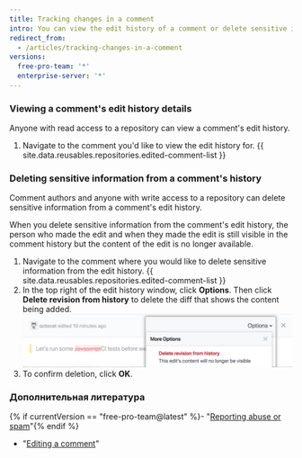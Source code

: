 ```yaml
---
title: Tracking changes in a comment
intro: You can view the edit history of a comment or delete sensitive information from the edit history of a comment.
redirect_from:
  - /articles/tracking-changes-in-a-comment
versions:
  free-pro-team: '*'
  enterprise-server: '*'
---
```


### Viewing a comment's edit history details

Anyone with read access to a repository can view a comment's edit history.

1. Navigate to the comment you'd like to view the edit history for.
{{ site.data.reusables.repositories.edited-comment-list }}

### Deleting sensitive information from a comment's history

Comment authors and anyone with write access to a repository can delete sensitive information from a comment's edit history.

When you delete sensitive information from the comment's edit history, the person who made the edit and when they made the edit is still visible in the comment history but the content of the edit is no longer available.

1. Navigate to the comment where you would like to delete sensitive information from the edit history.
{{ site.data.reusables.repositories.edited-comment-list }}
3. In the top right of the edit history window, click **Options**. Then click **Delete revision from history** to delete the diff that shows the content being added. ![Delete comment edit details](/assets/images/help/repository/delete-comment-edit-details.png)
4. To confirm deletion, click **OK**.

### Дополнительная литература

{% if currentVersion == "free-pro-team@latest" %}- "[Reporting abuse or spam](/articles/reporting-abuse-or-spam)"{% endif %}
- "[Editing a comment](/articles/editing-a-comment)"
